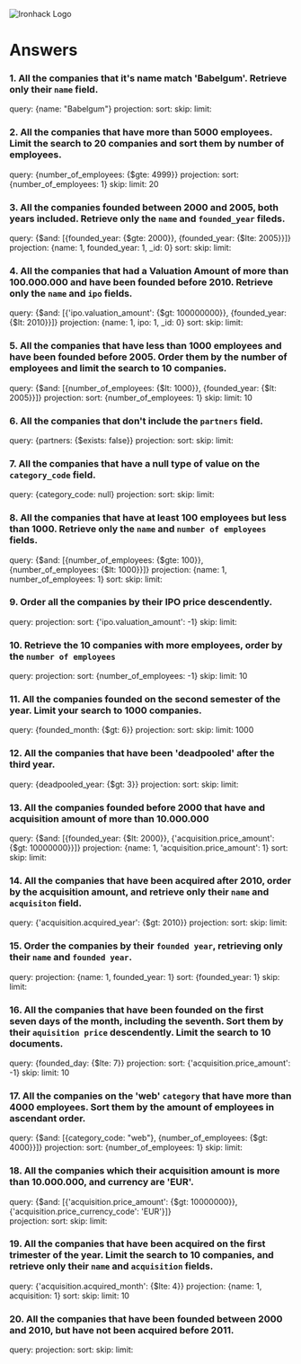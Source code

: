 ![Ironhack Logo](https://i.imgur.com/1QgrNNw.png)

# Answers

### 1. All the companies that it's name match 'Babelgum'. Retrieve only their `name` field.

query: {name: "Babelgum"}
projection:
sort:
skip:
limit:

### 2. All the companies that have more than 5000 employees. Limit the search to 20 companies and sort them by **number of employees**.

query: {number_of_employees: {$gte: 4999}}
projection:
sort: {number_of_employees: 1}
skip:
limit: 20

### 3. All the companies founded between 2000 and 2005, both years included. Retrieve only the `name` and `founded_year` fileds.

query: {$and: [{founded_year: {$gte: 2000}}, {founded_year: {$lte: 2005}}]}
projection: {name: 1, founded_year: 1, _id: 0}
sort:
skip:
limit:

### 4. All the companies that had a Valuation Amount of more than 100.000.000 and have been founded before 2010. Retrieve only the `name` and `ipo` fields.

query: {$and: [{'ipo.valuation_amount': {$gt: 100000000}}, {founded_year: {$lt: 2010}}]}
projection: {name: 1, ipo: 1, _id: 0}
sort:
skip:
limit:

### 5. All the companies that have less than 1000 employees and have been founded before 2005. Order them by the number of employees and limit the search to 10 companies.

query: {$and: [{number_of_employees: {$lt: 1000}}, {founded_year: {$lt: 2005}}]}
projection:
sort: {number_of_employees: 1}
skip:
limit: 10

### 6. All the companies that don't include the `partners` field.

query: {partners: {$exists: false}}
projection:
sort:
skip:
limit:

### 7. All the companies that have a null type of value on the `category_code` field.

query: {category_code: null}
projection:
sort:
skip:
limit:

### 8. All the companies that have at least 100 employees but less than 1000. Retrieve only the `name` and `number of employees` fields.

query: {$and: [{number_of_employees: {$gte: 100}}, {number_of_employees: {$lt: 1000}}]}
projection: {name: 1, number_of_employees: 1}
sort:
skip:
limit:

### 9. Order all the companies by their IPO price descendently.

query:
projection:
sort: {'ipo.valuation_amount': -1}
skip:
limit:

### 10. Retrieve the 10 companies with more employees, order by the `number of employees`

query:
projection:
sort: {number_of_employees: -1}
skip:
limit: 10

### 11. All the companies founded on the second semester of the year. Limit your search to 1000 companies.

query: {founded_month: {$gt: 6}}
projection:
sort:
skip:
limit: 1000

### 12. All the companies that have been 'deadpooled' after the third year.

query: {deadpooled_year: {$gt: 3}}
projection:
sort:
skip:
limit:

### 13. All the companies founded before 2000 that have and acquisition amount of more than 10.000.000

query: {$and: [{founded_year: {$lt: 2000}}, {'acquisition.price_amount': {$gt: 10000000}}]}
projection: {name: 1, 'acquisition.price_amount': 1}
sort:
skip:
limit:

### 14. All the companies that have been acquired after 2010, order by the acquisition amount, and retrieve only their `name` and `acquisiton` field.

query: {'acquisition.acquired_year': {$gt: 2010}}
projection:
sort:
skip:
limit:

### 15. Order the companies by their `founded year`, retrieving only their `name` and `founded year`.

query: 
projection: {name: 1, founded_year: 1}
sort: {founded_year: 1}
skip:
limit:

### 16. All the companies that have been founded on the first seven days of the month, including the seventh. Sort them by their `aquisition price` descendently. Limit the search to 10 documents.

query: {founded_day: {$lte: 7}}
projection:
sort: {'acquisition.price_amount': -1}
skip:
limit: 10

### 17. All the companies on the 'web' `category` that have more than 4000 employees. Sort them by the amount of employees in ascendant order.

query: {$and: [{category_code: "web"}, {number_of_employees: {$gt: 4000}}]}
projection:
sort: {number_of_employees: 1}
skip:
limit:

### 18. All the companies which their acquisition amount is more than 10.000.000, and currency are 'EUR'.

query: {$and: [{'acquisition.price_amount': {$gt: 10000000}}, {'acquisition.price_currency_code': 'EUR'}]}  
projection:
sort:
skip:
limit:

### 19. All the companies that have been acquired on the first trimester of the year. Limit the search to 10 companies, and retrieve only their `name` and `acquisition` fields.

query: {'acquisition.acquired_month': {$lte: 4}}
projection: {name: 1, acquisition: 1}
sort:
skip:
limit: 10

### 20. All the companies that have been founded between 2000 and 2010, but have not been acquired before 2011.

query: 
projection:
sort:
skip:
limit:

